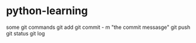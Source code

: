 # python-learning

some git commands
git add <filename>
git commit - m "the commit messasge"
git push
git status
git log
